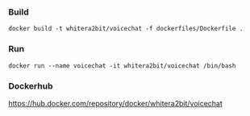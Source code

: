 ### Build 
```
docker build -t whitera2bit/voicechat -f dockerfiles/Dockerfile .
```

### Run
```
docker run --name voicechat -it whitera2bit/voicechat /bin/bash
```

### Dockerhub
https://hub.docker.com/repository/docker/whitera2bit/voicechat